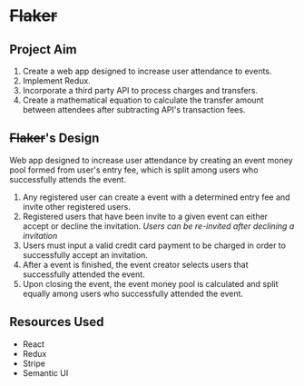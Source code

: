 # ~~Flaker~~

## Project Aim
1. Create a web app designed to increase user attendance to events.
2. Implement Redux.
3. Incorporate a third party API to process charges and transfers.
4. Create a mathematical equation to calculate the transfer amount between attendees after subtracting API's transaction fees.

## ~~Flaker~~'s Design
Web app designed to increase user attendance by creating an event money pool formed from user's entry fee, which is split among users who successfully attends the event.
1. Any registered user can create a event with a determined entry fee and invite other registered users.
2. Registered users that have been invite to a given event can either accept or decline the invitation. *Users can be re-invited after declining a invitation*
3. Users must input a valid credit card payment to be charged in order to successfully accept an invitation.
4. After a event is finished, the event creator selects users that successfully attended the event.
5. Upon closing the event, the event money pool is calculated and split equally among users who successfully attended the event.

## Resources Used
* React
* Redux
* Stripe
* Semantic UI
